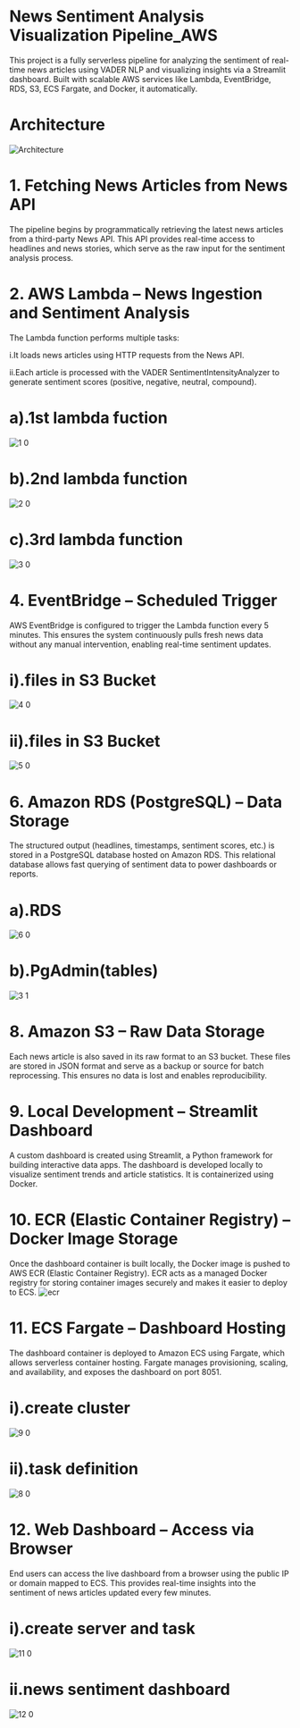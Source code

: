# News Sentiment Analysis Visualization Pipeline_AWS
This project is a fully serverless pipeline for analyzing the sentiment of real-time news articles using VADER NLP and visualizing insights via a Streamlit dashboard. Built with scalable AWS services like Lambda, EventBridge, RDS, S3, ECS Fargate, and Docker, it automatically.

# Architecture

![Architecture](https://github.com/user-attachments/assets/87cd1712-98c1-4334-9c1c-7c33c2715add)

# 1. Fetching News Articles from News API
The pipeline begins by programmatically retrieving the latest news articles from a third-party News API. This API provides real-time access to headlines and news stories, which serve as the raw input for the sentiment analysis process.

# 2. AWS Lambda – News Ingestion and Sentiment Analysis
The Lambda function performs multiple tasks:

  i.It loads news articles using HTTP requests from the News API.
  
  ii.Each article is processed with the VADER SentimentIntensityAnalyzer to generate sentiment scores (positive, negative, neutral, compound).

  # a).1st lambda fuction
![1 0](https://github.com/user-attachments/assets/ce5b5387-6b45-40d9-9ced-0b2e70d0ac3c)
  
 # b).2nd lambda function
![2 0](https://github.com/user-attachments/assets/b41cd9aa-bf8f-4d07-be31-07ac13b72557)
  
 # c).3rd lambda function
![3 0](https://github.com/user-attachments/assets/aa88e9f7-f35c-4b7e-831f-30e509afd130)

# 4. EventBridge – Scheduled Trigger
AWS EventBridge is configured to trigger the Lambda function every 5 minutes. This ensures the system continuously pulls fresh news data without any manual intervention, enabling real-time sentiment updates.

 # i).files in S3 Bucket
![4 0](https://github.com/user-attachments/assets/98417b94-d6dd-4e97-b71f-af87ae4c62f4)
  
 # ii).files in S3 Bucket
![5 0](https://github.com/user-attachments/assets/c34629cd-bb0e-45c6-9d87-5fd27c16b0cd)

# 6. Amazon RDS (PostgreSQL) – Data Storage
The structured output (headlines, timestamps, sentiment scores, etc.) is stored in a PostgreSQL database hosted on Amazon RDS. This relational database allows fast querying of sentiment data to power dashboards or reports.

 # a).RDS
![6 0](https://github.com/user-attachments/assets/496d9842-16dc-4c4a-9ebb-33918c65f287)
  
 # b).PgAdmin(tables)
![3 1](https://github.com/user-attachments/assets/81808fad-ffcd-4287-9b13-70626eab4427)

# 8. Amazon S3 – Raw Data Storage
Each news article is also saved in its raw format to an S3 bucket. These files are stored in JSON format and serve as a backup or source for batch reprocessing. This ensures no data is lost and enables reproducibility.

# 9. Local Development – Streamlit Dashboard
A custom dashboard is created using Streamlit, a Python framework for building interactive data apps. The dashboard is developed locally to visualize sentiment trends and article statistics. It is containerized using Docker.

# 10. ECR (Elastic Container Registry) – Docker Image Storage
Once the dashboard container is built locally, the Docker image is pushed to AWS ECR (Elastic Container Registry). ECR acts as a managed Docker registry for storing container images securely and makes it easier to deploy to ECS.
![ecr](https://github.com/user-attachments/assets/a516bcc0-e452-4654-ae81-6d89dd549f6e)

# 11. ECS Fargate – Dashboard Hosting
The dashboard container is deployed to Amazon ECS using Fargate, which allows serverless container hosting. Fargate manages provisioning, scaling, and availability, and exposes the dashboard on port 8051.
  
 # i).create cluster
![9 0](https://github.com/user-attachments/assets/ac577ac2-fbbd-438d-b194-969e2d9d64da)
  
 # ii).task definition
![8 0](https://github.com/user-attachments/assets/88e88760-7e45-4f71-bcf7-ef3099b3e85b)

# 12. Web Dashboard – Access via Browser
End users can access the live dashboard from a browser using the public IP or domain mapped to ECS. This provides real-time insights into the sentiment of news articles updated every few minutes.
  
 # i).create server and task
![11 0](https://github.com/user-attachments/assets/74bd084d-41ea-4627-a485-9edc006c75d0)
  
 # ii.news sentiment dashboard
![12 0](https://github.com/user-attachments/assets/6ffd36e0-fc42-4745-85a3-ac4c135eea8e)







